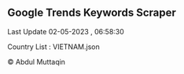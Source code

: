 

## Google Trends Keywords Scraper 
 
Last Update 02-05-2023 , 06:58:30

Country List :
VIETNAM.json



© Abdul Muttaqin 

